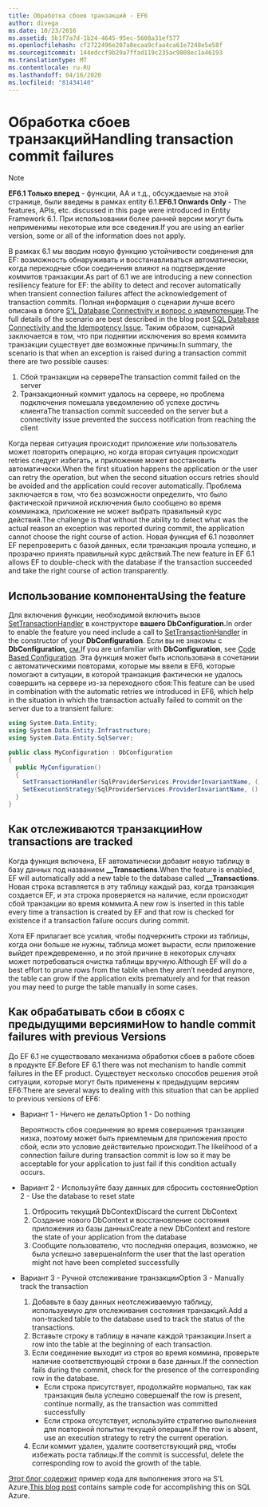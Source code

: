 ```yaml
---
title: Обработка сбоев транзакций - EF6
author: divega
ms.date: 10/23/2016
ms.assetid: 5b1f7a7d-1b24-4645-95ec-5608a31ef577
ms.openlocfilehash: cf2722496e207a8ecaa9cfaa4ca61e7248e5e58f
ms.sourcegitcommit: 144edccf9b29a7ffad119c235ac9808ec1a46193
ms.translationtype: MT
ms.contentlocale: ru-RU
ms.lasthandoff: 04/16/2020
ms.locfileid: "81434140"
---
```

# <a name="handling-transaction-commit-failures"></a><span data-ttu-id="0fba2-102">Обработка сбоев транзакций</span><span class="sxs-lookup"><span data-stu-id="0fba2-102">Handling transaction commit failures</span></span>
> [!NOTE]
> <span data-ttu-id="0fba2-103">**EF6.1 Только вперед** - функции, AA и т.д., обсуждаемые на этой странице, были введены в рамках entity 6.1.</span><span class="sxs-lookup"><span data-stu-id="0fba2-103">**EF6.1 Onwards Only** - The features, APIs, etc. discussed in this page were introduced in Entity Framework 6.1.</span></span> <span data-ttu-id="0fba2-104">При использовании более ранней версии могут быть неприменимы некоторые или все сведения.</span><span class="sxs-lookup"><span data-stu-id="0fba2-104">If you are using an earlier version, some or all of the information does not apply.</span></span>  

<span data-ttu-id="0fba2-105">В рамках 6.1 мы вводим новую функцию устойчивости соединения для EF: возможность обнаруживать и восстанавливаться автоматически, когда переходные сбои соединения влияют на подтверждение коммитов транзакции.</span><span class="sxs-lookup"><span data-stu-id="0fba2-105">As part of 6.1 we are introducing a new connection resiliency feature for EF: the ability to detect and recover automatically when transient connection failures affect the acknowledgement of transaction commits.</span></span> <span data-ttu-id="0fba2-106">Полная информация о сценарии лучше всего описана в блоге [S'L Database Connectivity и вопрос о идемпотенции](https://docs.microsoft.com/archive/blogs/adonet/sql-database-connectivity-and-the-idempotency-issue).</span><span class="sxs-lookup"><span data-stu-id="0fba2-106">The full details of the scenario are best described in the blog post [SQL Database Connectivity and the Idempotency Issue](https://docs.microsoft.com/archive/blogs/adonet/sql-database-connectivity-and-the-idempotency-issue).</span></span>  <span data-ttu-id="0fba2-107">Таким образом, сценарий заключается в том, что при поднятии исключения во время коммита транзакции существует две возможные причины:</span><span class="sxs-lookup"><span data-stu-id="0fba2-107">In summary, the scenario is that when an exception is raised during a transaction commit there are two possible causes:</span></span>  

1. <span data-ttu-id="0fba2-108">Сбой транзакции на сервере</span><span class="sxs-lookup"><span data-stu-id="0fba2-108">The transaction commit failed on the server</span></span>
2. <span data-ttu-id="0fba2-109">Транзакционный коммит удалось на сервере, но проблема подключения помешала уведомлению об успехе достичь клиента</span><span class="sxs-lookup"><span data-stu-id="0fba2-109">The transaction commit succeeded on the server but a connectivity issue prevented the success notification from reaching the client</span></span>  

<span data-ttu-id="0fba2-110">Когда первая ситуация происходит приложение или пользователь может повторить операцию, но когда вторая ситуация происходит retries следует избегать, и приложение может восстановить автоматически.</span><span class="sxs-lookup"><span data-stu-id="0fba2-110">When the first situation happens the application or the user can retry the operation, but when the second situation occurs retries should be avoided and the application could recover automatically.</span></span> <span data-ttu-id="0fba2-111">Проблема заключается в том, что без возможности определить, что было фактической причиной исключения было сообщено во время комминажа, приложение не может выбрать правильный курс действий.</span><span class="sxs-lookup"><span data-stu-id="0fba2-111">The challenge is that without the ability to detect what was the actual reason an exception was reported during commit, the application cannot choose the right course of action.</span></span> <span data-ttu-id="0fba2-112">Новая функция ef 6.1 позволяет EF перепроверить с базой данных, если транзакция прошла успешно, и прозрачно принять правильный курс действий.</span><span class="sxs-lookup"><span data-stu-id="0fba2-112">The new feature in EF 6.1 allows EF to double-check with the database if the transaction succeeded and take the right course of action transparently.</span></span>  

## <a name="using-the-feature"></a><span data-ttu-id="0fba2-113">Использование компонента</span><span class="sxs-lookup"><span data-stu-id="0fba2-113">Using the feature</span></span>  

<span data-ttu-id="0fba2-114">Для включения функции, необходимой включить вызов [SetTransactionHandler](https://msdn.microsoft.com/library/system.data.entity.dbconfiguration.setdefaulttransactionhandler.aspx) в конструкторе **вашего DbConfiguration.**</span><span class="sxs-lookup"><span data-stu-id="0fba2-114">In order to enable the feature you need include a call to [SetTransactionHandler](https://msdn.microsoft.com/library/system.data.entity.dbconfiguration.setdefaulttransactionhandler.aspx) in the constructor of your **DbConfiguration**.</span></span> <span data-ttu-id="0fba2-115">Если вы не знакомы с **DbConfiguration,** [см.](~/ef6/fundamentals/configuring/code-based.md)</span><span class="sxs-lookup"><span data-stu-id="0fba2-115">If you are unfamiliar with **DbConfiguration**, see [Code Based Configuration](~/ef6/fundamentals/configuring/code-based.md).</span></span> <span data-ttu-id="0fba2-116">Эта функция может быть использована в сочетании с автоматическими повторами, которые мы ввели в EF6, которые помогают в ситуации, в которой транзакция фактически не удалось совершить на сервере из-за переходного сбоя:</span><span class="sxs-lookup"><span data-stu-id="0fba2-116">This feature can be used in combination with the automatic retries we introduced in EF6, which help in the situation in which the transaction actually failed to commit on the server due to a transient failure:</span></span>  

``` csharp
using System.Data.Entity;
using System.Data.Entity.Infrastructure;
using System.Data.Entity.SqlServer;

public class MyConfiguration : DbConfiguration  
{
  public MyConfiguration()  
  {  
    SetTransactionHandler(SqlProviderServices.ProviderInvariantName, () => new CommitFailureHandler());  
    SetExecutionStrategy(SqlProviderServices.ProviderInvariantName, () => new SqlAzureExecutionStrategy());  
  }  
}
```  

## <a name="how-transactions-are-tracked"></a><span data-ttu-id="0fba2-117">Как отслеживаются транзакции</span><span class="sxs-lookup"><span data-stu-id="0fba2-117">How transactions are tracked</span></span>  

<span data-ttu-id="0fba2-118">Когда функция включена, EF автоматически добавит новую таблицу в базу данных под названием **__Transactions**.</span><span class="sxs-lookup"><span data-stu-id="0fba2-118">When the feature is enabled, EF will automatically add a new table to the database called **__Transactions**.</span></span> <span data-ttu-id="0fba2-119">Новая строка вставляется в эту таблицу каждый раз, когда транзакция создается EF, и эта строка проверяется на наличие, если происходит сбой транзакции во время коммита.</span><span class="sxs-lookup"><span data-stu-id="0fba2-119">A new row is inserted in this table every time a transaction is created by EF and that row is checked for existence if a transaction failure occurs during commit.</span></span>  

<span data-ttu-id="0fba2-120">Хотя EF прилагает все усилия, чтобы подчеркнить строки из таблицы, когда они больше не нужны, таблица может вырасти, если приложение выйдет преждевременно, и по этой причине в некоторых случаях может потребоваться очистка таблицы вручную.</span><span class="sxs-lookup"><span data-stu-id="0fba2-120">Although EF will do a best effort to prune rows from the table when they aren’t needed anymore, the table can grow if the application exits prematurely and for that reason you may need to purge the table manually in some cases.</span></span>  

## <a name="how-to-handle-commit-failures-with-previous-versions"></a><span data-ttu-id="0fba2-121">Как обрабатывать сбои в сбоях с предыдущими версиями</span><span class="sxs-lookup"><span data-stu-id="0fba2-121">How to handle commit failures with previous Versions</span></span>

<span data-ttu-id="0fba2-122">До EF 6.1 не существовало механизма обработки сбоев в работе сбоев в продукте EF.</span><span class="sxs-lookup"><span data-stu-id="0fba2-122">Before EF 6.1 there was not mechanism to handle commit failures in the EF product.</span></span> <span data-ttu-id="0fba2-123">Существует несколько способов решения этой ситуации, которые могут быть применены к предыдущим версиям EF6:</span><span class="sxs-lookup"><span data-stu-id="0fba2-123">There are several ways to dealing with this situation that can be applied to previous versions of EF6:</span></span>  

* <span data-ttu-id="0fba2-124">Вариант 1 - Ничего не делать</span><span class="sxs-lookup"><span data-stu-id="0fba2-124">Option 1 - Do nothing</span></span>  

  <span data-ttu-id="0fba2-125">Вероятность сбоя соединения во время совершения транзакции низка, поэтому может быть приемлемым для приложения просто сбой, если это условие действительно происходит.</span><span class="sxs-lookup"><span data-stu-id="0fba2-125">The likelihood of a connection failure during transaction commit is low so it may be acceptable for your application to just fail if this condition actually occurs.</span></span>  

* <span data-ttu-id="0fba2-126">Вариант 2 - Используйте базу данных для сбросить состояние</span><span class="sxs-lookup"><span data-stu-id="0fba2-126">Option 2 - Use the database to reset state</span></span>  

  1. <span data-ttu-id="0fba2-127">Отбросить текущий DbContext</span><span class="sxs-lookup"><span data-stu-id="0fba2-127">Discard the current DbContext</span></span>  
  2. <span data-ttu-id="0fba2-128">Создание нового DbContext и восстановление состояния приложения из базы данных</span><span class="sxs-lookup"><span data-stu-id="0fba2-128">Create a new DbContext and restore the state of your application from the database</span></span>  
  3. <span data-ttu-id="0fba2-129">Сообщите пользователю, что последняя операция, возможно, не была успешно завершена</span><span class="sxs-lookup"><span data-stu-id="0fba2-129">Inform the user that the last operation might not have been completed successfully</span></span>  

* <span data-ttu-id="0fba2-130">Вариант 3 - Ручной отслеживание транзакции</span><span class="sxs-lookup"><span data-stu-id="0fba2-130">Option 3 - Manually track the transaction</span></span>  

  1. <span data-ttu-id="0fba2-131">Добавьте в базу данных неотслеживаемую таблицу, используемую для отслеживания состояния транзакций.</span><span class="sxs-lookup"><span data-stu-id="0fba2-131">Add a non-tracked table to the database used to track the status of the transactions.</span></span>  
  2. <span data-ttu-id="0fba2-132">Вставьте строку в таблицу в начале каждой транзакции.</span><span class="sxs-lookup"><span data-stu-id="0fba2-132">Insert a row into the table at the beginning of each transaction.</span></span>  
  3. <span data-ttu-id="0fba2-133">Если соединение выходит из строя во время коммина, проверьте наличие соответствующей строки в базе данных.</span><span class="sxs-lookup"><span data-stu-id="0fba2-133">If the connection fails during the commit, check for the presence of the corresponding row in the database.</span></span>  
     - <span data-ttu-id="0fba2-134">Если строка присутствует, продолжайте нормально, так как транзакция была успешно совершена</span><span class="sxs-lookup"><span data-stu-id="0fba2-134">If the row is present, continue normally, as the transaction was committed successfully</span></span>  
     - <span data-ttu-id="0fba2-135">Если строка отсутствует, используйте стратегию выполнения для повторной попытки текущей операции.</span><span class="sxs-lookup"><span data-stu-id="0fba2-135">If the row is absent, use an execution strategy to retry the current operation.</span></span>  
  4. <span data-ttu-id="0fba2-136">Если коммит удален, удалите соответствующий ряд, чтобы избежать роста таблицы.</span><span class="sxs-lookup"><span data-stu-id="0fba2-136">If the commit is successful, delete the corresponding row to avoid the growth of the table.</span></span>  

<span data-ttu-id="0fba2-137">[Этот блог содержит](https://docs.microsoft.com/archive/blogs/adonet/sql-database-connectivity-and-the-idempotency-issue) пример кода для выполнения этого на S'L Azure.</span><span class="sxs-lookup"><span data-stu-id="0fba2-137">[This blog post](https://docs.microsoft.com/archive/blogs/adonet/sql-database-connectivity-and-the-idempotency-issue) contains sample code for accomplishing this on SQL Azure.</span></span>  
